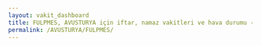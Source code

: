 ```yaml
---
layout: vakit_dashboard
title: FULPMES, AVUSTURYA için iftar, namaz vakitleri ve hava durumu - ilçe/eyalet seç
permalink: /AVUSTURYA/FULPMES/
---
```


<script type="text/javascript">
  var GLOBAL_COUNTRY = 'AVUSTURYA';
  var GLOBAL_CITY = 'FULPMES';
  var GLOBAL_STATE = '';
  var lat = 72;
  var lon = 21;
</script>
